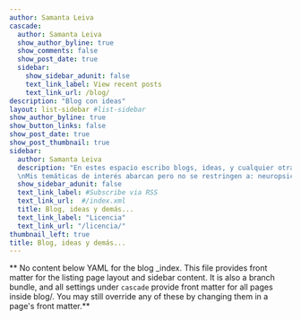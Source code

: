 ```yaml
---
author: Samanta Leiva
cascade:
  author: Samanta Leiva
  show_author_byline: true
  show_comments: false
  show_post_date: true
  sidebar:
    show_sidebar_adunit: false
    text_link_label: View recent posts
    text_link_url: /blog/
description: "Blog con ideas"
layout: list-sidebar #list-sidebar
show_author_byline: true
show_button_links: false
show_post_date: true
show_post_thumbnail: true
sidebar:
  author: Samanta Leiva
  description: "En estes espacio escribo blogs, ideas, y cualquier otra cuestión que me interese compartir o dejar por escrito para no olvidar ;)  \n  
  \nMis temáticas de interés abarcan pero no se restringen a: neuropsicología, estadística aplicada a las ciencias de la salud humana, psicometría, y uso de R/Rstudio en psicología."
  show_sidebar_adunit: false
  text_link_label: #Subscribe via RSS
  text_link_url:  #/index.xml
  title: Blog, ideas y demás...
  text_link_label: "Licencia"
  text_link_url: "/licencia/"
thumbnail_left: true
title: Blog, ideas y demás...
---
```


** No content below YAML for the blog _index. This file provides front matter for the listing page layout and sidebar content. It is also a branch bundle, and all settings under `cascade` provide front matter for all pages inside blog/. You may still override any of these by changing them in a page's front matter.**
